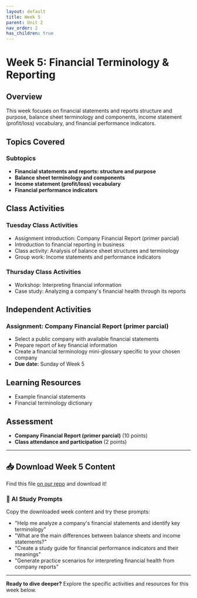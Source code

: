 ```yaml
---
layout: default
title: Week 5
parent: Unit 2
nav_order: 2
has_children: true
---
```


# Week 5: Financial Terminology & Reporting

## Overview

This week focuses on financial statements and reports structure and purpose, balance sheet terminology and components, income statement (profit/loss) vocabulary, and financial performance indicators.

## Topics Covered

### Subtopics
- **Financial statements and reports: structure and purpose**
- **Balance sheet terminology and components**
- **Income statement (profit/loss) vocabulary**
- **Financial performance indicators**

## Class Activities

### Tuesday Class Activities
- Assignment introduction: Company Financial Report (primer parcial)
- Introduction to financial reporting in business
- Class activity: Analysis of balance sheet structures and terminology
- Group work: Income statements and performance indicators

### Thursday Class Activities
- Workshop: Interpreting financial information
- Case study: Analyzing a company's financial health through its reports

## Independent Activities

### Assignment: Company Financial Report (primer parcial)
- Select a public company with available financial statements
- Prepare report of key financial information
- Create a financial terminology mini-glossary specific to your chosen company
- **Due date:** Sunday of Week 5

## Learning Resources

- Example financial statements
- Financial terminology dictionary

## Assessment

- **Company Financial Report (primer parcial)** (10 points)
- **Class attendance and participation** (2 points)

---

## 📥 Download Week 5 Content
Find this file [on our repo](https://github.com/alainamb/uic_tr35-business-english-II/blob/main/unit2/week5/week5-overview.md) and download it!

### 🤖 AI Study Prompts
Copy the downloaded week content and try these prompts:
- "Help me analyze a company's financial statements and identify key terminology"
- "What are the main differences between balance sheets and income statements?"
- "Create a study guide for financial performance indicators and their meanings"
- "Generate practice scenarios for interpreting financial health from company reports"

---

**Ready to dive deeper?** Explore the specific activities and resources for this week below.
